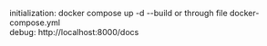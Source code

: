 initialization: docker compose up -d --build or through file docker-compose.yml <br>
debug: http://localhost:8000/docs <br>
